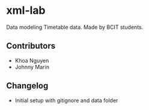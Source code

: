 # xml-lab
Data modeling Timetable data. Made by BCIT students.

## Contributors
- Khoa Nguyen
- Johnny Marin

## Changelog
- Initial setup with gitignore and data folder
